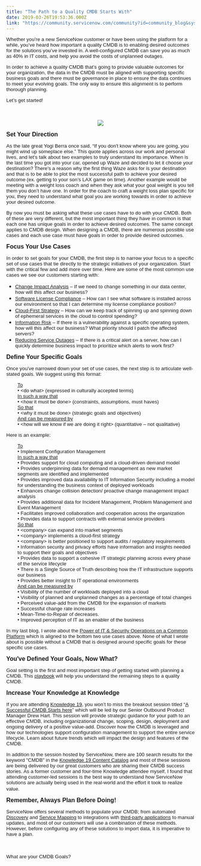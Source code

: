 ```yaml
---
title: "The Path to a Quality CMDB Starts With"
date: 2019-03-26T19:53:36.000Z
link: "https://community.servicenow.com/community?id=community_blog&sys_id=da97a32fdb9cff88d82ffb24399619d6"
---
```

<p><span style="font-family: tahoma, arial, helvetica, sans-serif; font-size: 10pt;">Whether you’re a new ServiceNow customer or have been using the platform for a while, you’ve heard how important a quality CMDB is to enabling desired outcomes for the solutions you’ve invested in. A well-configured CMDB can save you as much as 40% in IT costs, and help you avoid the costs of unplanned outages.</span></p>
<p><span style="font-family: tahoma, arial, helvetica, sans-serif; font-size: 10pt;">In order to achieve a quality CMDB that’s going to provide valuable outcomes for your organization, the data in the CMDB must be aligned with supporting specific business goals and there must be governance in place to ensure the data continues to meet your evolving goals. The only way to ensure this alignment is to perform thorough planning.</span></p>
<p><span style="font-family: tahoma, arial, helvetica, sans-serif; font-size: 10pt;">Let’s get started!</span></p>
<p> </p>
<p style="text-align: center;"><img src="https://community.servicenow.com/6497636fdb9cff88d82ffb24399619a1.iix" /></p>
<p><span style="font-family: tahoma, arial, helvetica, sans-serif; font-size: 12pt;"><strong>Set Your Direction</strong></span></p>
<p><span style="font-family: tahoma, arial, helvetica, sans-serif; font-size: 10pt;">As the late great Yogi Berra once said, “If you don&#39;t know where you are going, you might wind up someplace else.” </span><span style="font-family: tahoma, arial, helvetica, sans-serif; font-size: 10pt;">This quote applies across our work and personal lives, and let’s talk about two examples to truly understand its importance. When is the last time you got into your car, opened up Waze and decided to let it choose your destination? There&#39;s a reason why the first thing Waze asks for is your destination and that is to be able to plot the most successful path to achieve your desired outcome (ex. getting to your son’s LAX game on time). Another example would be meeting with a weight loss coach and when they ask what your goal weight is you tell them you don’t have one. In order for the coach to craft a weight loss plan specific for you, they need to understand what goal you are working towards in order to achieve your desired outcome.</span></p>
<p><span style="font-family: tahoma, arial, helvetica, sans-serif; font-size: 10pt;">By now you must be asking what these use cases have to do with your CMDB. Both of these are very different, but the most important thing they have in common is that each one has unique goals in order to achieve desired outcomes. The same concept applies to CMDB design. When designing a CMDB, there are numerous possible use cases and each use case must have goals in order to provide desired outcomes.</span></p>
<p><span style="font-family: tahoma, arial, helvetica, sans-serif; font-size: 12pt;"><strong>Focus Your Use Cases</strong></span></p>
<p><span style="font-family: tahoma, arial, helvetica, sans-serif; font-size: 10pt;">In order to set goals for your CMDB, the first step is to narrow your focus to a specific set of use cases that tie directly to the strategic initiatives of your organization. Start with the critical few and add more over time. Here are some of the most common use cases we see our customers starting with:</span></p>
<ul><li><span style="font-family: tahoma, arial, helvetica, sans-serif; font-size: 10pt;"><span style="text-decoration: underline;">Change Impact Analysis</span> – If we need to change something in our data center, how will this affect our business?</span></li><li><span style="font-family: tahoma, arial, helvetica, sans-serif; font-size: 10pt;"><span style="text-decoration: underline;">Software License Compliance</span> – How can I see what software is installed across our environment so that I can determine my license compliance position?</span></li><li><span style="font-family: tahoma, arial, helvetica, sans-serif; font-size: 10pt;"><span style="text-decoration: underline;">Cloud-First Strategy</span> – How can we keep track of spinning up and spinning down of ephemeral services in the cloud to control spending?</span></li><li><span style="font-family: tahoma, arial, helvetica, sans-serif; font-size: 10pt;"><span style="text-decoration: underline;">Information Risk</span> – If there is a vulnerability against a specific operating system, how will this affect our business? What priority should I patch the affected servers?</span></li><li><span style="font-family: tahoma, arial, helvetica, sans-serif; font-size: 10pt;"><span style="text-decoration: underline;">Reducing Service Outages</span> – If there is a critical alert on a server, how can I quickly determine business impact to prioritize which alerts to work first?</span></li></ul>
<p><span style="font-family: tahoma, arial, helvetica, sans-serif; font-size: 12pt;"><strong>Define Your Specific Goals</strong></span></p>
<p><span style="font-family: tahoma, arial, helvetica, sans-serif; font-size: 10pt;">Once you’ve narrowed down your set of use cases, the next step is to articulate well-stated goals. We suggest using this format:</span></p>
<p style="padding-left: 30px;"><span style="text-decoration: underline; font-family: tahoma, arial, helvetica, sans-serif; font-size: 10pt;">To<br /></span><span style="font-family: tahoma, arial, helvetica, sans-serif; font-size: 10pt;">• &lt;do what&gt; (expressed in culturally accepted terms</span><span style="text-decoration: underline; font-family: tahoma, arial, helvetica, sans-serif; font-size: 10pt;">)<br />In such a way that</span><br /><span style="font-family: tahoma, arial, helvetica, sans-serif; font-size: 10pt;">• &lt;how it must be done&gt; (constraints, assumptions, must haves)</span><br /><span style="text-decoration: underline; font-family: tahoma, arial, helvetica, sans-serif; font-size: 10pt;">So that</span><br /><span style="font-family: tahoma, arial, helvetica, sans-serif; font-size: 10pt;">• &lt;why it must be done&gt; (strategic goals and objectives)</span><br /><span style="text-decoration: underline; font-family: tahoma, arial, helvetica, sans-serif; font-size: 10pt;">And can be measured by</span><br /><span style="font-family: tahoma, arial, helvetica, sans-serif; font-size: 10pt;">• &lt;how will we know if we are doing it right&gt; (quantitative – not qualitative)</span></p>
<p><span style="font-family: tahoma, arial, helvetica, sans-serif; font-size: 10pt;">Here is an example:</span></p>
<p style="padding-left: 30px;"><span style="text-decoration: underline; font-family: tahoma, arial, helvetica, sans-serif; font-size: 10pt;">To</span><br /><span style="font-family: tahoma, arial, helvetica, sans-serif; font-size: 10pt;">• Implement Configuration Management</span><br /><span style="text-decoration: underline; font-family: tahoma, arial, helvetica, sans-serif; font-size: 10pt;">In such a way that</span><br /><span style="font-family: tahoma, arial, helvetica, sans-serif; font-size: 10pt;">• Provides support for cloud computing and a cloud-driven demand model </span><br /><span style="font-family: tahoma, arial, helvetica, sans-serif; font-size: 10pt;">• Provides underpinning data for demand management as new market segments are identified and implemented</span><br /><span style="font-family: tahoma, arial, helvetica, sans-serif; font-size: 10pt;">• Provides improved data availability to IT Information Security including a model for understanding the business context of deployed workloads</span><br /><span style="font-family: tahoma, arial, helvetica, sans-serif; font-size: 10pt;">• Enhances change collision detection/ proactive change management impact analysis </span><br /><span style="font-family: tahoma, arial, helvetica, sans-serif; font-size: 10pt;">• Provides additional data for Incident Management, Problem Management and Event Management</span><br /><span style="font-family: tahoma, arial, helvetica, sans-serif; font-size: 10pt;">• Facilitates improved collaboration and cooperation across the organization</span><br /><span style="font-family: tahoma, arial, helvetica, sans-serif; font-size: 10pt;">• Provides data to support contracts with external service providers</span><br /><span style="text-decoration: underline; font-family: tahoma, arial, helvetica, sans-serif; font-size: 10pt;">So that</span><br /><span style="font-family: tahoma, arial, helvetica, sans-serif; font-size: 10pt;">• &lt;company&gt; can expand into market segments</span><br /><span style="font-family: tahoma, arial, helvetica, sans-serif; font-size: 10pt;">• &lt;company&gt; implements a cloud-first strategy</span><br /><span style="font-family: tahoma, arial, helvetica, sans-serif; font-size: 10pt;">• &lt;company&gt; is better positioned to support audits / regulatory requirements </span><br /><span style="font-family: tahoma, arial, helvetica, sans-serif; font-size: 10pt;">• Information security and privacy efforts have information and insights needed to support their goals and objectives</span><br /><span style="font-family: tahoma, arial, helvetica, sans-serif; font-size: 10pt;">• Provides data to support a cohesive IT strategic planning across every phase of the service lifecycle</span><br /><span style="font-family: tahoma, arial, helvetica, sans-serif; font-size: 10pt;">• There is a Single Source of Truth describing how the IT infrastructure supports our business </span><br /><span style="font-family: tahoma, arial, helvetica, sans-serif; font-size: 10pt;">• Provides better insight to IT operational environments</span><br /><span style="text-decoration: underline; font-family: tahoma, arial, helvetica, sans-serif; font-size: 10pt;">And can be measured by</span><br /><span style="font-family: tahoma, arial, helvetica, sans-serif; font-size: 10pt;">• Visibility of the number of workloads deployed into a cloud</span><br /><span style="font-family: tahoma, arial, helvetica, sans-serif; font-size: 10pt;">• Visibility of planned and unplanned changes as a percentage of total changes</span><br /><span style="font-family: tahoma, arial, helvetica, sans-serif; font-size: 10pt;">• Perceived value-add from the CMDB for the expansion of markets </span><br /><span style="font-family: tahoma, arial, helvetica, sans-serif; font-size: 10pt;">• Successful change rate increases</span><br /><span style="font-family: tahoma, arial, helvetica, sans-serif; font-size: 10pt;">• Mean-Time-to-Repair of decreases.</span><br /><span style="font-family: tahoma, arial, helvetica, sans-serif; font-size: 10pt;">• Improved perception of IT as an enabler of the business</span></p>
<p><span style="font-family: tahoma, arial, helvetica, sans-serif; font-size: 10pt;">In my last blog, I wrote about the <a href="https://community.servicenow.com/community?id&#61;community_blog&amp;sys_id&#61;5ba3e188db566b0011762183ca96199f" target="_blank" rel="noopener noreferrer nofollow">Power of IT &amp; Security Operations on a Common Platform</a> which is aligned to the bottom two use cases above. None of what I wrote about is possible without a CMDB that is designed around specific goals for these specific use cases.</span></p>
<p><span style="font-family: tahoma, arial, helvetica, sans-serif; font-size: 10pt;"><span style="font-size: 12pt;"><strong>You&#39;ve Defined Your Goals, Now What?</strong></span><br /></span></p>
<p><span style="font-family: tahoma, arial, helvetica, sans-serif; font-size: 10pt;">Goal setting is the first and most important step of getting started with planning a CMDB. This <a href="https://www.servicenow.com/success/playbook/cmdb-deployment.html" target="_blank" rel="noopener noreferrer nofollow">playbook</a> will help you understand the remaining steps to a quality CMDB.</span></p>
<p><span style="font-family: tahoma, arial, helvetica, sans-serif; font-size: 12pt;"><strong>Increase Your Knowledge at Knowledge</strong></span></p>
<p><span style="font-family: tahoma, arial, helvetica, sans-serif; font-size: 10pt;">If you are attending <a href="https://knowledge.servicenow.com/" target="_blank" rel="noopener noreferrer nofollow">Knowledge 19</a>, you won’t to miss the breakout session titled “<a href="https://www.servicenowevents.com/knowledge2019/public_session_view.php?session_id&#61;692" target="_blank" rel="noopener noreferrer nofollow">A Successful CMDB Starts here</a>” which will be led by our Senior Outbound Product Manager Drew Hart. This session will provide strategic guidance for your path to an effective CMDB, including organizational change, scoping, design, deployment and ongoing delivery of a positive value-add. Discover how the CMDB is leveraged and how our technologies support configuration management to support the entire service lifecycle. Learn about future trends which will impact the design and features of the CMDB.</span></p>
<p><span style="font-family: tahoma, arial, helvetica, sans-serif; font-size: 10pt;">In addition to the session hosted by ServiceNow, there are 100 search results for the keyword &#34;CMDB&#34; in the <a href="https://www.servicenowevents.com/knowledge2019/content_catalog" target="_blank" rel="noopener noreferrer nofollow">Knowledge 19 Content Catalog</a> and most of these sessions are being delivered by our great customers who are sharing their CMDB success stories. As a former customer and four-time Knowledge attendee myself, I found that attending customer-led sessions is the best way to understand how ServiceNow solutions are actually being used in the real-world and the effort it took to realize value.</span> </p>
<p><span style="font-family: tahoma, arial, helvetica, sans-serif; font-size: 10pt;"><span style="font-size: 12pt;"><strong>Remember, Always Plan Before Doing!</strong></span><br /></span></p>
<p><span style="font-family: tahoma, arial, helvetica, sans-serif; font-size: 10pt;">ServiceNow offers several methods to populate your CMDB; from automated <a href="https://www.servicenow.com/products/discovery.html" target="_blank" rel="noopener noreferrer nofollow">Discovery</a> and <a href="https://www.servicenow.com/products/service-mapping.html" target="_blank" rel="noopener noreferrer nofollow">Service Mapping</a> to integrations with <a href="https://docs.servicenow.com/bundle/madrid-platform-administration/page/integrate/concept/c_IntegrateWThirdPartyAppsDataSrces.html" target="_blank" rel="noopener noreferrer nofollow">third-party applications</a> to manual updates, and most of our customers will use a combination of these methods. However, before configuring any of these solutions to import data, it is imperative to have a plan.</span></p>
<p> </p>
<p><span style="font-family: tahoma, arial, helvetica, sans-serif; font-size: 10pt;">What are your CMDB Goals?</span></p>
<p><span style="font-family: tahoma, arial, helvetica, sans-serif; font-size: 10pt;"> </span></p>